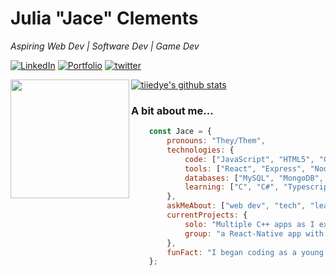 # Julia "Jace" Clements

<em>
 Aspiring Web Dev | Software Dev | Game Dev
</em>

<p></p>

<a href="https://www.linkedin.com/in/julia-jace-clements/" target="blank_">![LinkedIn](https://img.shields.io/badge/Linked%20In-Julia%20%22Jace%22%20Clements-informational)</a> <a href="https://tiiedye.github.io/React-Portfolio/" target="blank_">![Portfolio](https://img.shields.io/badge/Git%20Hub-Portfolio-green)</a> <a href="https://twitter.com/tiiedye_" target="blank_">![twitter](https://img.shields.io/badge/twitter-%40tiiedye__-blue)</a>

<img align="left" height="190" src="https://media.giphy.com/media/26tn33aiTi1jkl6H6/giphy.gif">

[![tiiedye's github stats](https://github-readme-stats.vercel.app/api?username=tiiedye&show_icons=true&theme=vue)](https://github.com/tiiedye/github-readme-stats)


### A bit about me...


```javascript
    const Jace = {
        pronouns: "They/Them",
        technologies: {
            code: ["JavaScript", "HTML5", "CSS", "C++"],
            tools: ["React", "Express", "Node"],
            databases: ["MySQL", "MongoDB", "Firebase"],
            learning: ["C", "C#", "Typescript"]
        },
        askMeAbout: ["web dev", "tech", "leatherworking", "cooking", "video games"],
        currentProjects: {
            solo: "Multiple C++ apps as I expand my knowledge",
            group: "a React-Native app with my group at Third Project Development"
        },
        funFact: "I began coding as a young kid thanks to Neopets! That's how I learned basic HTML and CSS."
    };

```
